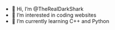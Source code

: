 - 👋 Hi, I’m @TheRealDarkShark
- 👀 I’m interested in coding websites
- 🌱 I’m currently learning C++ and Python

<!---
TheRealDarkShark/TheRealDarkShark is a ✨ special ✨ repository because its `README.md` (this file) appears on your GitHub profile.
You can click the Preview link to take a look at your changes.
--->
